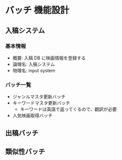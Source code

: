 # バッチ 機能設計

## 入稿システム

### 基本情報

- 概要: 入稿 DB に映画情報を登録する
- 論理名: 入稿システム
- 物理名: input system

### バッチ一覧

- ジャンルマスタ更新バッチ
- キーワードマスタ更新バッチ
  - キーワードは英語で返ってくるので、翻訳が必要
- 人気映画取得バッチ

## 出稿バッチ

## 類似性バッチ
